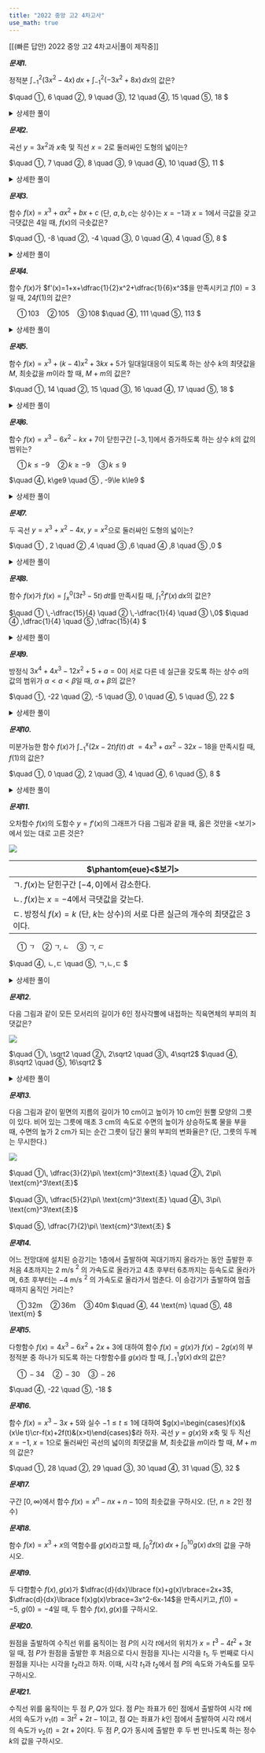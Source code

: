 ```yaml
---
title: "2022 중앙 고2 4차고사"
use_math: true
---
```

[[(빠른 답안) 2022 중앙 고2 4차고사|풀이 제작중]]

***문제1.*** 

정적분 $\displaystyle\int_{-1}^2(3 x^2-4 x)\, dx+\displaystyle\int_{-1}^2(-3 x^2+8 x)\,dx$의 값은?

$\quad ①\, 6
\quad ②\, 9
\quad  ③\, 12
\quad  ④\, 15
\quad  ⑤\, 18
$

<details>
    <summary>상세한 풀이</summary>
    <p><img src="/assets/Pasted image 20231117221005.png"/></p>
</details> 


***문제2.*** 

곡선 $y=3x^2$과 $x$축 및 직선 $x=2$로 둘러싸인 도형의 넓이는?

$\quad ①\, 7
 \quad ②\, 8
 \quad ③\, 9
 \quad ④\, 10
 \quad ⑤\, 11
$

<details>
    <summary>상세한 풀이</summary>
    <p><img src="/assets/Pasted image 20231117221018.png"/></p>
</details> 


***문제3.*** 

함수 $f(x)=x^3+ax^2+bx+c$ (단, $a, b, c$는 상수)는 $x=-1$과 $x=1$에서 극값을 갖고 극댓값은 $4$일 때, $f(x)$의 극솟값은?

$\quad ①\, -8 
 \quad ②\, -4
 \quad ③\, 0
 \quad ④\, 4
 \quad ⑤\, 8
$

<details>
    <summary>상세한 풀이</summary>
    <p><img src="/assets/Pasted image 20231117221029.png"/></p>
</details> 

***문제4.*** 

함수 $f(x)$가 $f'(x)=1+x+\dfrac{1}{2}x^2+\dfrac{1}{6}x^3$을 만족시키고 $f(0)=3$일 때, $24f(1)$의 값은?

$\quad ①\, 103 
 \quad ②\, 105
 \quad ③\, 108$
 $\quad ④\, 111
 \quad ⑤\, 113
$
<details>
    <summary>상세한 풀이</summary>
    <p><img src="/assets/Pasted image 20231117221039.png"/></p>
</details> 


***문제5.*** 

함수 $f(x)=x^3+(k-4)x^2+3kx+5$가 일대일대응이 되도록 하는 상수 $k$의 최댓값을 $M$, 최솟값을 $m$이라 할 때, $M+m$의 값은?

$\quad ①\, 14 
 \quad ②\, 15
 \quad ③\, 16
 \quad ④\, 17
 \quad ⑤\, 18
$
<details>
    <summary>상세한 풀이</summary>
    <p><img src="/assets/Pasted image 20231117221055.png"/></p>
</details> 

***문제6.*** 

함수 $f(x)=x^3-6x^2-kx+7$이 닫힌구간 $[-3, 1]$에서 증가하도록 하는 상수 $k$의 값의 범위는?

$\quad ① \, k\le-9 
 \quad ② \, k\ge-9
 \quad ③ \, k\le9$

$\quad ④\, k\ge9
 \quad ⑤ \, -9\le k\le9
$
<details>
    <summary>상세한 풀이</summary>
    <p><img src="/assets/Pasted image 20231117225054.png"/></p>
</details> 


***문제7.*** 

두 곡선 $y=x^3+x^2-4 x,\ y=x^2$으로 둘러싸인 도형의 넓이는?

$\quad ① \, 2 
 \quad ② \,4
 \quad ③ \,6
 \quad ④ \,8
 \quad ⑤ \,0
$
<details>
    <summary>상세한 풀이</summary>
    <p><img src="/assets/Pasted image 20231117225109.png"/></p>
</details> 


***문제8.*** 

함수 $f(x)$가 $f(x)=\displaystyle\int_x^0(3 t^3-5 t)\,dt$를 만족시킬 때, $\displaystyle\int_1^2 f'(x)\,dx$의 값은?

$\quad ① \,-\dfrac{15}{4} 
 \quad ② \,-\dfrac{1}{4}
 \quad ③ \,0$
 $\quad ④ \,\dfrac{1}{4}
 \quad ⑤ \,\dfrac{15}{4}
$
<details>
    <summary>상세한 풀이</summary>
    <p><img src="/assets/Pasted image 20231117225102.png"/></p>
</details> 


***문제9.*** 

방정식 $3x^4+4x^3-12x^2+5+a=0$이 서로 다른 네 실근을 갖도록 하는 상수 $a$의 값의 범위가 $\alpha< a<\beta$일 때, $\alpha+\beta$의 값은?

$\quad ①\, -22 
 \quad ②\, -5
 \quad ③\, 0
 \quad ④\, 5
 \quad ⑤\, 22
$
<details>
    <summary>상세한 풀이</summary>
    <p><img src="/assets/Pasted image 20231117225116.png"/></p>
</details> 


***문제10.*** 

미분가능한 함수 $f(x)$가 $\displaystyle\int_{-1}^x(2 x-2 t)f(t)\,dt$ $=4x^3+ax^2-32x-18$을 만족시킬 때, $f(1)$의 값은?

$\quad ①\, 0 
 \quad ②\, 2
 \quad ③\, 4
 \quad ④\, 6
 \quad ⑤\, 8
$

<details>
    <summary>상세한 풀이</summary>
    <p><img src="/assets/Pasted image 20231119221130.png"/></p>
</details> 

***문제11.*** 

오차함수 $f(x)$의 도함수 $y=f'(x)$의 그래프가 다음 그림과 같을 때, 옳은 것만을 $<$보기$>$에서 있는 대로 고른 것은?

<img src="\assets\Pasted image 20231117201533.png"/>

|$\phantom{eue}<$보기$>$|
|---|
|ㄱ. $f(x)$는 닫힌구간 $[-4, 0]$에서 감소한다.|
|ㄴ. $f(x)$는 $x=-4$에서 극댓값을 갖는다.|
|ㄷ. 방정식 $f(x)=k$ (단, $k$는 상수)의 서로 다른 실근의 개수의 최댓값은 3이다.|

$\quad ①\, ㄱ 
 \quad ②\, ㄱ,ㄴ
 \quad ③\, ㄱ,ㄷ$

$\quad ④\, ㄴ,ㄷ
 \quad ⑤\, ㄱ,ㄴ,ㄷ
$

<details>
    <summary>상세한 풀이</summary>
    <p><img src="/assets/Pasted image 20231119221237.png"/></p>
</details> 

***문제12.*** 

다음 그림과 같이 모든 모서리의 길이가 6인 정사각뿔에 내접하는 직육면체의 부피의 최댓값은?

<img src="\assets\Pasted image 20231117202619.png"/>

$\quad ①\, \sqrt2 
 \quad ②\, 2\sqrt2
 \quad ③\, 4\sqrt2$
 $\quad ④\, 8\sqrt2
 \quad ⑤\, 16\sqrt2
$

<details>
    <summary>상세한 풀이</summary>
    <p><img src="/assets/Pasted image 20231119221258.png"/></p>
</details> 

***문제13.*** 

다음 그림과 같이 밑면의 지름의 길이가 10 cm이고 높이가 10 cm인 원뿔 모양의 그릇이 있다. 비어 있는 그릇에 매초 3 cm의 속도로 수면의 높이가 상승하도록 물을 부을 때, 수면의 높가 2 cm가 되는 순간 그릇이 담긴 물의 부피의 변화율은? (단, 그릇의 두께는 무시한다.)

<img src="\assets\Pasted image 20231117203033.png"/>

$\quad ①\, \dfrac{3}{2}\pi\ \text{cm}^3\text{초}
 \quad ②\, 2\pi\ \text{cm}^3\text{초}$

$\quad ③\, \dfrac{5}{2}\pi\ \text{cm}^3\text{초}
\quad ④\, 3\pi\ \text{cm}^3\text{초}$

 $\quad ⑤\, \dfrac{7}{2}\pi\ \text{cm}^3\text{초}
$

***문제14.*** 

어느 전망대에 설치된 승강기는 1층에서 출발하여 꼭대기까지 올라가는 동안 출발한 후 처음 4초까지는 2 m/s $^2$ 의 가속도로 올라가고 4초 후부터 6초까지는 등속도로 올라가며, 6초 후부터는 $-4$ m/s $^2$ 의 가속도로 올라가서 멈춘다. 이 승강기가 출발하여 멈출 때까지 움직인 거리는?

$\quad ①\, 32 \text{m}
 \quad ②\, 36 \text{m}
 \quad ③\, 40 \text{m}$
 $\quad ④\, 44 \text{m}
 \quad ⑤\, 48 \text{m}
$

***문제15.*** 

다항함수 $f(x)=4x^3-6x^2+2x+3$에 대하여 함수 $f(x)=g(x)$가 $f(x)-2g(x)$의 부정적분 중 하나가 되도록 하는 다항함수를 $g(x)$라 할 때, $\displaystyle\int_{-1}^1 g(x)\,dx$의 값은?

$\quad ①\, -34 
 \quad ②\, -30
 \quad ③\, -26$

$\quad ④\, -22
 \quad ⑤\, -18
$

***문제16.*** 

함수 $f(x)=x^3-3x+5$와 실수 $-1\le t\le 1$에 대하여 $g(x)=\begin{cases}f(x)&(x\le t)\cr-f(x)+2f(t)&(x>t)\end{cases}$라 하자. 곡선 $y=g(x)$와 $x$축 및 두 직선 $x=-1,\ x=1$으로 둘러싸인 곡선의 넓이의 최댓값을 $M$, 최솟값을 $m$이라 할 때, $M+m$의 값은? 

$\quad ①\, 28 
 \quad ②\, 29
 \quad ③\, 30
 \quad ④\, 31
 \quad ⑤\, 32
$

***문제17.*** 

구간 $[0, \infty)$에서 함수 $f(x)=x^n-nx+n-10$의 최솟값을 구하시오. (단, $n\ge2$인 정수)

***문제18.*** 

함수 $f(x)=x^3+x$의 역함수를 $g(x)$라고할 때, $\displaystyle\int_0^2 f(x)\, dx+\displaystyle\int_0^{10}g(x)\,dx$의 값을 구하시오.

***문제19.*** 

두 다항함수 $f(x), g(x)$가 $\dfrac{d}{dx}\lbrace f(x)+g(x)\rbrace=2x+3$, $\dfrac{d}{dx}\lbrace f(x)g(x)\rbrace=3x^2-6x-14$을 만족시키고, $f(0)=-5,\ g(0)=-4$일 때, 두 함수 $f(x), g(x)$를 구하시오.

***문제20.*** 

원점을 출발하여 수직선 위를 움직이는 점 $P$의 시각 $t$에서의 위치가 $x=t^3-4t^2+3t$일 때, 점 $P$가 원점을 출발한 후 처음으로 다시 원점을 지나는 시각을 $t_1$, 두 번째로 다시 원점을 지나는 시각을 $t_2$라고 하자. 이때, 시각 $t_1$과 $t_2$에서 점 $P$의 속도와 가속도를 모두 구하시오.

***문제21.*** 

수직선 위를 움직이는 두 점 $P, Q$가 있다. 점 $P$는 좌표가 6인 점에서 출발하여 시각 $t$에서의 속도가 $v_1(t)=3t^2+2t-1$이고, 점 $Q$는 좌표가 $k$인 점에서 출발하여 시각 $t$에서의 속도가 $v_2(t)=2t+2$이다. 두 점 $P, Q$가 동시에 출발한 후 두 번 만나도록 하는 정수 $k$의 값을 구하시오.

